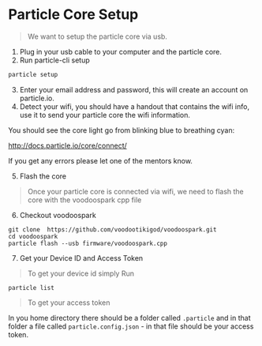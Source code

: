 # Particle Core Setup

> We want to setup the particle core via usb.

1. Plug in your usb cable to your computer and the particle core.
2. Run particle-cli setup

``` sh
particle setup
```

3. Enter your email address and password, this will create an account on particle.io.
4. Detect your wifi, you should have a handout that contains the wifi info, use it to send your particle core the wifi information.

You should see the core light go from blinking blue to breathing cyan:

http://docs.particle.io/core/connect/

If you get any errors please let one of the mentors know.

5. Flash the core

> Once your particle core is connected via wifi, we need to flash the core with the voodoospark cpp file

6. Checkout voodoospark

```
git clone  https://github.com/voodootikigod/voodoospark.git
cd voodoospark
particle flash --usb firmware/voodoospark.cpp
```

7. Get your Device ID and Access Token

> To get your device id simply Run

```
particle list
```

> To get your access token

In you home directory there should be a folder called `.particle` and in that folder a file called `particle.config.json` - in that file should be your access token.
